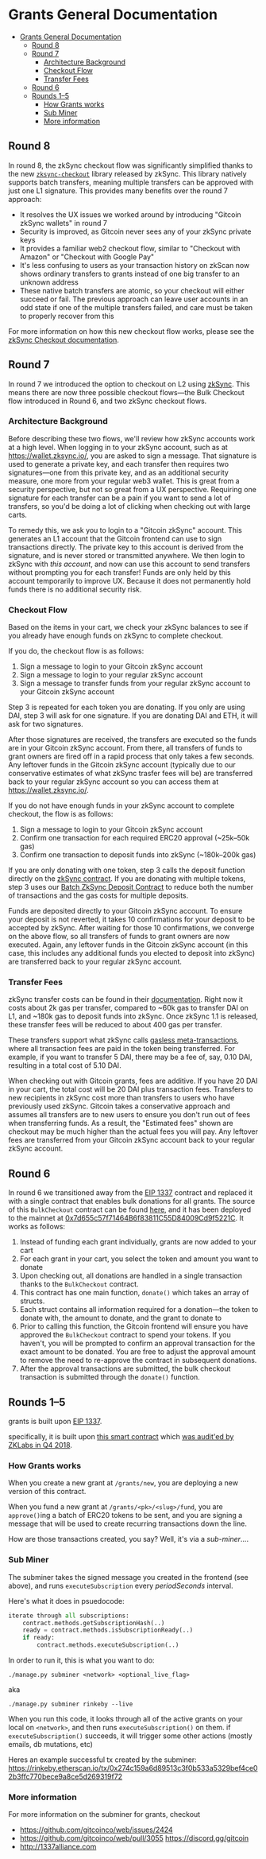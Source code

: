 # Grants General Documentation

- [Grants General Documentation](#grants-general-documentation)
  - [Round 8](#round-8)
  - [Round 7](#round-7)
    - [Architecture Background](#architecture-background)
    - [Checkout Flow](#checkout-flow)
    - [Transfer Fees](#transfer-fees)
  - [Round 6](#round-6)
  - [Rounds 1–5](#rounds-15)
    - [How Grants works](#how-grants-works)
    - [Sub Miner](#sub-miner)
    - [More information](#more-information)

## Round 8

In round 8, the zkSync checkout flow was significantly simplified thanks to the new
[`zksync-checkout`](https://www.npmjs.com/package/zksync-checkout) library released by zkSync. This library natively supports batch transfers, meaning multiple transfers can be approved
with just one L1 signature. This provides many benefits over the round 7 approach:

- It resolves the UX issues we worked around by introducing "Gitcoin zkSync wallets" in round 7
- Security is improved, as Gitcoin never sees any of your zkSync private keys
- It provides a familiar web2 checkout flow, similar to "Checkout with Amazon" or "Checkout with Google Pay"
- It's less confusing to users as your transaction history on zkScan now shows ordinary transfers to grants instead of one big transfer to an unknown address
- These native batch transfers are atomic, so your checkout will either succeed or fail. The previous approach can leave user accounts in an odd state if one of the multiple transfers failed, and care must be taken to properly recover from this

For more information on how this new checkout flow works, please see the
[zkSync Checkout documentation](https://www.notion.so/zkSync-Checkout-docs-2bffd6f169e746d0b51873e4127992a6).

## Round 7

In round 7 we introduced the option to checkout on L2 using [zkSync](https://zksync.io/).
This means there are now three possible checkout flows&mdash;the Bulk Checkout flow introduced in
Round 6, and two zkSync checkout flows.

### Architecture Background

Before describing these two flows, we'll review how zkSync accounts work at a high level. When
logging in to your zkSync account, such as at https://wallet.zksync.io/, you are asked to sign a
message. That signature is used to generate a private key, and each transfer then requires two
signatures&mdash;one from this private key, and as an additional security measure, one more from
your regular web3 wallet. This is great from a security perspective, but not so great from a UX
perspective. Requiring one signature for each transfer can be a pain if you want to send a lot of
transfers, so you'd be doing a lot of clicking when checking out with large carts.

To remedy this, we ask you to login to a "Gitcoin zkSync" account. This generates an L1 account
that the Gitcoin frontend can use to sign transactions directly. The private key to this account is
derived from the signature, and is never stored or transmitted anywhere. We then login to zkSync with *this account*, and now
can use this account to send transfers without prompting you for each transfer! Funds are
only held by this account temporarily to improve UX. Because it does not permanently hold funds
there is no additional security risk.

### Checkout Flow

Based on the items in your cart, we check your zkSync balances to see if you already have enough
funds on zkSync to complete checkout.

If you do, the checkout flow is as follows:

1. Sign a message to login to your Gitcoin zkSync account
2. Sign a message to login to your regular zkSync account
3. Sign a message to transfer funds from your regular zkSync account to your Gitcoin zkSync account

Step 3 is repeated for each token you are donating. If you only are using DAI, step 3 will ask
for one signature. If you are donating DAI and ETH, it will ask for two signatures.

After those signatures are received, the transfers are executed so the funds are in your Gitcoin
zkSync account. From there, all transfers of funds to grant owners are fired off in a rapid process
that only takes a few  seconds. Any leftover funds in the Gitcoin zkSync account (typically due to
our conservative estimates of what zkSync trasfer fees will be) are transferred back to your regular
zkSync account so you can access them at https://wallet.zksync.io/.

If you do not have enough funds in your zkSync account to complete checkout, the flow is as follows:

1. Sign a message to login to your Gitcoin zkSync account
2. Confirm one transaction for each required ERC20 approval (~25k–50k gas)
3. Confirm one transaction to deposit funds into zkSync (~180k–200k gas)

If you are only donating with one token, step 3 calls the deposit function directly on the
[zkSync contract](https://etherscan.io/address/0xabea9132b05a70803a4e85094fd0e1800777fbef). If you
are donating with multiple tokens, step 3 uses our
[Batch ZkSync Deposit Contract](https://github.com/gitcoinco/BulkTransactions/blob/master/contracts/BatchZkSyncDeposit.sol)
to reduce both the number of transactions and the gas costs for multiple deposits.

Funds are deposited directly to your Gitcoin zkSync account. To ensure your deposit is not reverted, it
takes 10 confirmations for your deposit to be accepted by zkSync. After waiting for those 10 confirmations,
we converge on the above flow, so all transfers of funds to grant owners are now executed. Again,
any leftover funds in the Gitcoin zkSync account (in this case, this includes any additional funds
you elected to deposit into zkSync) are transferred back to your regular zkSync account.

### Transfer Fees

zkSync transfer costs can be found in their [documentation](https://zksync.io/faq/tokens.html#fee-costs).
Right now it costs about 2k gas per transfer, compared to ~60k gas to transfer DAI on L1, and
~180k gas to deposit funds into zkSync. Once zkSync 1.1 is released, these transfer fees will be
reduced to about 400 gas per transfer.

These transfers support what zkSync calls [gasless meta-transactions](https://zksync.io/faq/tokens.html#how-fees-are-payed),
where all transaction fees are paid in the token being transferred. For example, if you want to
transfer 5 DAI, there may be a fee of, say, 0.10 DAI, resulting in a total cost of 5.10 DAI.

When checking out with Gitcoin grants, fees are additive. If you have 20 DAI in your cart, the
total cost will be 20 DAI plus transaction fees. Transfers to new recipients in zkSync cost
more than transfers to users who have previously used zkSync. Gitcoin takes a conservative approach
and assumes all transfers are to new users to ensure you don't run out of fees when transferring
funds. As a result, the "Estimated fees" shown are checkout may be much higher than
the actual fees you will pay. Any leftover fees are transferred from your Gitcoin zkSync account
back to your regular zkSync account.

## Round 6

In round 6 we transitioned away from the [EIP 1337](https://1337alliance.org) contract and replaced
it with a single contract that enables bulk donations for all grants. The source of this `BulkCheckout` contract
can be found [here](https://github.com/gitcoinco/BulkTransactions/blob/master/contracts/BulkCheckout.sol),
and it has been deployed to the mainnet at
[0x7d655c57f71464B6f83811C55D84009Cd9f5221C](https://etherscan.io/address/0x7d655c57f71464B6f83811C55D84009Cd9f5221C).
It works as follows:

1. Instead of funding each grant individually, grants are now added to your cart
2. For each grant in your cart, you select the token and amount you want to donate
3. Upon checking out, all donations are handled in a single transaction thanks to the `BulkCheckout` contract.
4. This contract has one main function, `donate()` which takes an array of structs.
5. Each struct contains all information required for a donation—the token to donate with, the amount to donate, and the grant to donate to
6. Prior to calling this function, the Gitcoin frontend will ensure you have approved the `BulkCheckout` contract to spend your tokens. If you haven't, you will be prompted to confirm an approval transaction for the exact amount to be donated. You are free to adjust the approval amount to remove the need to re-approve the contract in subsequent donations.
7. After the approval transactions are submitted, the bulk checkout transaction is submitted through the `donate()` function.

## Rounds 1–5

grants is built upon [EIP 1337](https://1337alliance.org).

specifically, it is built upon [this smart contract](https://github.com/gitcoinco/grants1337/blob/master/contracts/Subscription.sol) which [was audit'ed by ZKLabs in Q4 2018](https://hackmd.io/s/HJ1QgH8F7).

### How Grants works

When you create a new grant at `/grants/new`, you are deploying a new version of this contract.

When you fund a new grant at `/grants/<pk>/<slug>/fund`, you are `approve()`ing a batch of ERC20 tokens to be sent, and you are signing a message that will be used to create recurring transactions down the line.

How are those transactions created, you say? Well, it's via a _sub-miner_....

### Sub Miner

The subminer takes the signed message you created in the frontend (see above), and runs `executeSubscription` every _periodSeconds_ interval.

Here's what it does in psuedocode:

```python
iterate through all subscriptions:
    contract.methods.getSubscriptionHash(..)
    ready = contract.methods.isSubscriptionReady(..)
    if ready:
        contract.methods.executeSubscription(..)
```

In order to run it, this is what you want to do:

```shell
./manage.py subminer <network> <optional_live_flag>
```

aka

```shell
./manage.py subminer rinkeby --live
```

When you run this code, it looks through all of the active grants on your local on `<network>`, and then runs `executeSubscription()` on them. if `executeSubscription()` succeeds, it will trigger some other actions (mostly emails, db mutations, etc)

Heres an example successful tx created by the subminer: https://rinkeby.etherscan.io/tx/0x274c159a6d89513c3f0b533a5329bef4ce02b3ffc770bece9a8ce5d269319f72

### More information

For more information on the subminer for grants, checkout

- https://github.com/gitcoinco/web/issues/2424
- https://github.com/gitcoinco/web/pull/3055
  https://discord.gg/gitcoin
- http://1337alliance.com
